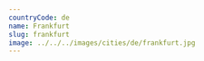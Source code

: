 ```yaml
---
countryCode: de
name: Frankfurt
slug: frankfurt
image: ../../../images/cities/de/frankfurt.jpg
---
```

